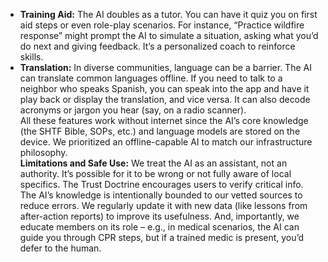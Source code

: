 - **Training Aid:** The AI doubles as a tutor. You can have it quiz you on first aid steps or even role-play scenarios. For instance, “Practice wildfire response” might prompt the AI to simulate a situation, asking what you’d do next and giving feedback. It’s a personalized coach to reinforce skills.  
- **Translation:** In diverse communities, language can be a barrier. The AI can translate common languages offline. If you need to talk to a neighbor who speaks Spanish, you can speak into the app and have it play back or display the translation, and vice versa. It can also decode acronyms or jargon you hear (say, on a radio scanner).  
All these features work without internet since the AI’s core knowledge (the SHTF Bible, SOPs, etc.) and language models are stored on the device. We prioritized an offline-capable AI to match our infrastructure philosophy.  
**Limitations and Safe Use:** We treat the AI as an assistant, not an authority. It’s possible for it to be wrong or not fully aware of local specifics. The Trust Doctrine encourages users to verify critical info. The AI’s knowledge is intentionally bounded to our vetted sources to reduce errors. We regularly update it with new data (like lessons from after-action reports) to improve its usefulness. And, importantly, we educate members on its role – e.g., in medical scenarios, the AI can guide you through CPR steps, but if a trained medic is present, you’d defer to the human.